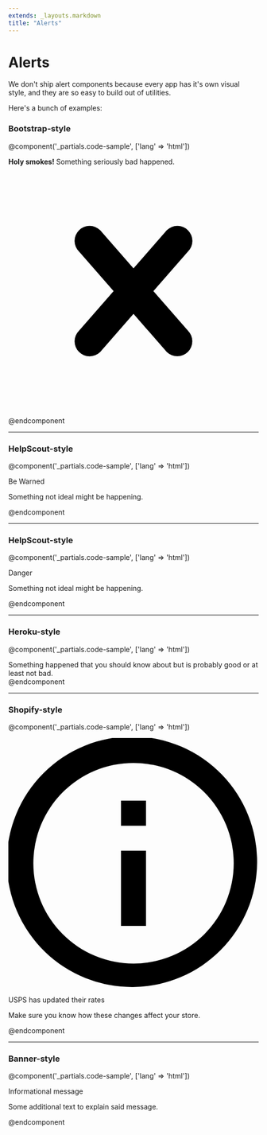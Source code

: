 ```yaml
---
extends: _layouts.markdown
title: "Alerts"
---
```


# Alerts

We don't ship alert components because every app has it's own visual style, and they are so easy to build out of utilities.

Here's a bunch of examples:

### Bootstrap-style

@component('_partials.code-sample', ['lang' => 'html'])
<div class="bg-red-lightest border border-red-light text-red-dark px-4 py-3 rounded relative">
  <strong>Holy smokes!</strong> Something seriously bad happened.
  <span class="absolute pin-t pin-b pin-r px-4 py-3">
    <svg class="h-6 w-6 text-red-dark" role="button" xmlns="http://www.w3.org/2000/svg" viewBox="0 0 20 20"><path d="M14.348 14.849a1.2 1.2 0 0 1-1.697 0L10 11.819l-2.651 3.029a1.2 1.2 0 1 1-1.697-1.697l2.758-3.15-2.759-3.152a1.2 1.2 0 1 1 1.697-1.697L10 8.183l2.651-3.031a1.2 1.2 0 1 1 1.697 1.697l-2.758 3.152 2.758 3.15a1.2 1.2 0 0 1 0 1.698z"/></svg>
  </span>
</div>
@endcomponent

---

### HelpScout-style

@component('_partials.code-sample', ['lang' => 'html'])
<div class="bg-orange-lightest border-l-4 border-orange text-orange-dark p-4">
  <p class="text-bold">Be Warned</p>
  <p>Something not ideal might be happening.</p>
</div>
@endcomponent

---

### HelpScout-style

@component('_partials.code-sample', ['lang' => 'html'])
<div>
  <div class="bg-red text-light text-bold rounded-t px-4 py-2">
    Danger
  </div>
  <div class="border border-red-light rounded-b bg-red-lightest px-4 py-3 text-red-dark">
    <p>Something not ideal might be happening.</p>
  </div>
</div>
@endcomponent

---

### Heroku-style

@component('_partials.code-sample', ['lang' => 'html'])
<div class="bg-blue text-light text-sm text-bold px-4 py-3">
  Something happened that you should know about but is probably good or at least not bad.
</div>
@endcomponent

---

### Shopify-style

@component('_partials.code-sample', ['lang' => 'html'])
<div class="bg-teal-lightest border-t-4 border-teal rounded-b text-dark px-4 py-3 shadow-2">
  <div class="flex">
    <svg class="h-6 w-6 text-teal mr-4" xmlns="http://www.w3.org/2000/svg" viewBox="0 0 20 20"><path d="M2.93 17.07A10 10 0 1 1 17.07 2.93 10 10 0 0 1 2.93 17.07zm12.73-1.41A8 8 0 1 0 4.34 4.34a8 8 0 0 0 11.32 11.32zM9 11V9h2v6H9v-4zm0-6h2v2H9V5z"/></svg>
    <div>
      <p class="text-medium">USPS has updated their rates</p>
      <p class="text-sm">Make sure you know how these changes affect your store.</p>
    </div>
  </div>
</div>
@endcomponent

---

### Banner-style

@component('_partials.code-sample', ['lang' => 'html'])
<div class="bg-blue-lightest border-t border-b border-blue text-blue-dark px-4 py-3">
  <p class="text-bold">Informational message</p>
  <p class="text-sm">Some additional text to explain said message.</p>
</div>
@endcomponent

